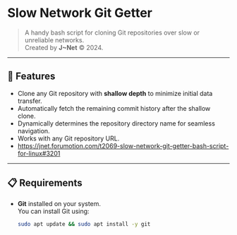 # Slow Network Git Getter

> A handy bash script for cloning Git repositories over slow or unreliable networks.  
> Created by **J~Net** © 2024.

---

## 🚀 Features
- Clone any Git repository with **shallow depth** to minimize initial data transfer.
- Automatically fetch the remaining commit history after the shallow clone.
- Dynamically determines the repository directory name for seamless navigation.
- Works with any Git repository URL.
- https://jnet.forumotion.com/t2069-slow-network-git-getter-bash-script-for-linux#3201
---

## 📋 Requirements
- **Git** installed on your system.  
  You can install Git using:
  ```bash
  sudo apt update && sudo apt install -y git

